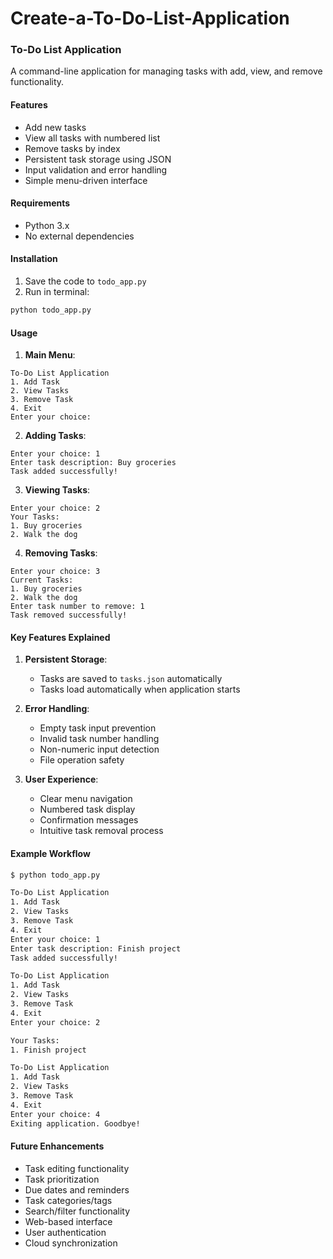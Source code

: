 # Create-a-To-Do-List-Application


### To-Do List Application
A command-line application for managing tasks with add, view, and remove functionality.

#### Features
- Add new tasks
- View all tasks with numbered list
- Remove tasks by index
- Persistent task storage using JSON
- Input validation and error handling
- Simple menu-driven interface

#### Requirements
- Python 3.x
- No external dependencies

#### Installation
1. Save the code to `todo_app.py`
2. Run in terminal:
```bash
python todo_app.py
```

#### Usage
1. **Main Menu**:
```
To-Do List Application
1. Add Task
2. View Tasks
3. Remove Task
4. Exit
Enter your choice: 
```

2. **Adding Tasks**:
```
Enter your choice: 1
Enter task description: Buy groceries
Task added successfully!
```

3. **Viewing Tasks**:
```
Enter your choice: 2
Your Tasks:
1. Buy groceries
2. Walk the dog
```

4. **Removing Tasks**:
```
Enter your choice: 3
Current Tasks:
1. Buy groceries
2. Walk the dog
Enter task number to remove: 1
Task removed successfully!
```
#### Key Features Explained
1. **Persistent Storage**:
   - Tasks are saved to `tasks.json` automatically
   - Tasks load automatically when application starts

2. **Error Handling**:
   - Empty task input prevention
   - Invalid task number handling
   - Non-numeric input detection
   - File operation safety

3. **User Experience**:
   - Clear menu navigation
   - Numbered task display
   - Confirmation messages
   - Intuitive task removal process

#### Example Workflow
```bash
$ python todo_app.py

To-Do List Application
1. Add Task
2. View Tasks
3. Remove Task
4. Exit
Enter your choice: 1
Enter task description: Finish project
Task added successfully!

To-Do List Application
1. Add Task
2. View Tasks
3. Remove Task
4. Exit
Enter your choice: 2

Your Tasks:
1. Finish project

To-Do List Application
1. Add Task
2. View Tasks
3. Remove Task
4. Exit
Enter your choice: 4
Exiting application. Goodbye!
```

#### Future Enhancements
- Task editing functionality
- Task prioritization
- Due dates and reminders
- Task categories/tags
- Search/filter functionality
- Web-based interface
- User authentication
- Cloud synchronization
